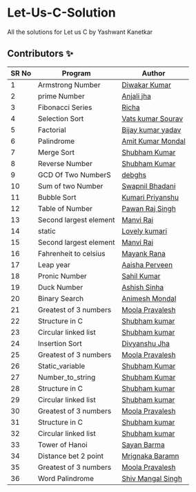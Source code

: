 # Let-Us-C-Solution

All the solutions for Let us C by Yashwant Kanetkar

## Contributors ✨

SR No   | Program | Author  
--- | --- | ---
1 | Armstrong Number | [Diwakar Kumar](https://github.com/diwakar1593)
2 | prime Number | [Anjali jha](https://github.com/Anjalijha12345)
3 | Fibonacci Series | [Richa](https://github.com/Richachoudhary853)
4 | Selection Sort   |[Vats kumar Sourav](https://github.com/Vatss9)
5 | Factorial | [Bijay kumar yadav](https://github.com/bijaykumarshiv)
6 | Palindrome | [Amit Kumar Mondal](https://github.com/Amit5620)
7 | Merge Sort | [Shubham Kumar](https://github.com/Shubham1450)
8 | Reverse Number | [Shubham Kumar](https://github.com/Shubham1450)
9 | GCD Of Two NumberS | [debghs](https://github.com/debghs)
10 | Sum of two Number | [Swapnil Bhadani](https://github.com/swapnilb102)
11 | Bubble Sort   | [Kumari Priyanshu](https://github.com/KumariPriyanshu15)
12 | Table of Number | [Pawan Raj Singh](https://github.com/pawanrajsingh2088)
13 | Second largest element | [Manvi Rai](https://github.com/manvi-rai)
14 | static   | [Lovely kumari](https://github.com/Lovely1506)
15 | Second largest element | [Manvi Rai](https://github.com/manvi-rai)
16 | Fahrenheit to celsius  | [Mayank Rana](https://github.com/mayankrana2000)
17 | Leap year  | [Aaisha Perveen](https://github.com/aaisha26)
18 | Pronic Number | [Sahil Kumar](https://github.com/SahilKumarIN)
19 | Duck Number | [Ashish Sinha](https://github.com/ashishbuster)
20 | Binary Search | [Animesh Mondal](https://github.com/animeshMondal-crypto)
21 |Greatest of 3 numbers | [Moola Pravalesh](https://github.com/MoolaPravalesh19)
22 |Structure in C | [Shubham kumar](https://github.com/Shubham1450)
23 |Circular linked list | [Shubham kumar](https://github.com/Shubham1450)
24 |Insertion Sort | [Divyanshu Jha](https://github.com/divyanshu29jha)
25 |Greatest of 3 numbers | [Moola Pravalesh](https://github.com/MoolaPravalesh19)
26 |Static_variable | [Shubham Kumar](https://github.com/Shubham1450)
27 |Number_to_string | [Shubham Kumar](https://github.com/Shubham1450)
28 |Structure in C | [Shubham kumar](https://github.com/Shubham1450)
29 |Circular linked list | [Shubham kumar](https://github.com/Shubham1450)
30 |Greatest of 3 numbers | [Moola Pravalesh](https://github.com/MoolaPravalesh19)
31 |Structure in C | [Shubham kumar](https://github.com/Shubham1450)
32 |Circular linked list | [Shubham kumar](https://github.com/Shubham1450)
33 | Tower of Hanoi | [Sayan Barma](https://github.com/N00BSC00B)
34 | Distance bet 2 point | [Mrignaka Baramn](https://github.com/onemriganka)
35 |Greatest of 3 numbers | [Moola Pravalesh](https://github.com/MoolaPravalesh19)
36 |Word Palindrome | [Shiv Mangal Singh](https://github.com/mangal2003)